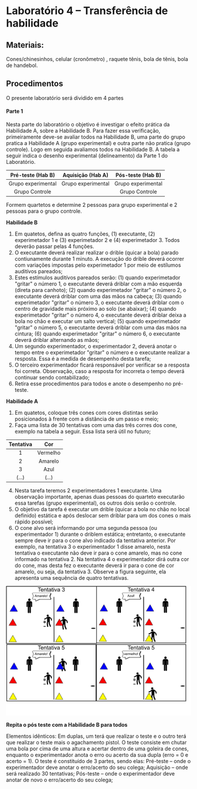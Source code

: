 # Laboratório 4 – Transferência de habilidade 

## Materiais: 

Cones/chinesinhos, celular (cronômetro) , raquete tênis, bola de tênis, bola de handebol.

## Procedimentos

O presente laboratório será dividido em 4 partes

#### Parte 1 
Nesta parte do laboratório o objetivo é investigar o efeito prática da Habilidade A, sobre a Habilidade B. Para fazer essa verificação, primeiramente deve-se avaliar todos na Habilidade B, uma parte do grupo pratica a Habilidade A (grupo experimental) e outra parte não pratica (grupo controle). Logo em seguida avaliamos todos na Habilidade B. A tabela a seguir indica o desenho experimental (delineamento) da Parte 1 do Laboratório.

 |Pré-teste (Hab B) | Aquisição (Hab A) | Pós-teste (Hab B) | 
|:-----------:|:-----------:|:-----------:|
|Grupo experimental|Grupo experimental|Grupo experimental|
|Grupo Controle| |Grupo Controle|


Formem quartetos e determine 2 pessoas para grupo experimental e 2 pessoas para o grupo controle. 

**Habilidade B**

1. Em quatetos, defina as quatro funções, (1) executante, (2) experimetador 1 e (3) experimetador 2  e (4) experimetador 3. Todos deverão passar pelas 4 funções.
2. O executante deverá realizar realizar o drible (quicar a bola) parado contiunamente durante 1 minuto. A execução do drible deverá ocorrer com variações impostas pelo experimetador 1 por meio de estílumos auditívos pareados;
3. Estes estímulos auditívos pareados serão: (1) quando experimetador "gritar" o número 1, o executante deverá driblar com a mão esquerda (direta para canhoto); (2) quando experimetador "gritar" o número 2, o executante deverá driblar com uma das mãos na cabeça; (3) quando experimetador "gritar" o número 3, o executante deverá driblar com o centro de gravidade mais próximo ao solo (se abaixar); (4) quando experimetador "gritar" o número 4, o executante deverá driblar deixa a bola no chão e executar um salto vertical; (5) quando experimetador "gritar" o número 5, o executante deverá driblar com uma das mãos na cintura; (6) quando experimetador "gritar" o número 6, o executante deverá driblar alternando as mãos;
4. Um segundo experimentador, o experimentador 2, deverá anotar o tempo entre o experimetador "gritar" o número e o executante realizar a resposta. Essa é a medida de desempenho desta tarefa;
5. O terceiro experimentador ficará responsável por verificar se a resposta foi correta. Observação, caso a resposta for incorreta o tempo deverá continuar sendo contabilizado;
6. Retira esse procedimentos para todos e anote o desempenho no pré-teste.

**Habilidade A**
1. Em quatetos, coloque três cones com cores distintas serão posicionados à frente com a distância de um passo e meio;
2. Faça uma lista de 30 tentativas com uma das três corres dos cone, exemplo na tabela a seguir. Essa lista será útil no futuro;

| Tentativa | Cor | 
|:-----------:|:-----------:|
| 1  | Vermelho|
| 2 | Amarelo  |
| 3  | Azul|
| (...) | (...)|

4. Nesta tarefa teremos 2 experimentadores 1 executante. Uma observação importante, apenas duas pessoas do quarteto executarão essa tarefas (grupo experimental), os outros dois serão o controle.
5. O objetivo da tarefa é executar um drible (quicar a bola no chão no local definido) estática e após deslocar sem driblar para um dos cones o mais rápido possível; 
6. O cone alvo será informando por uma segunda pessoa (ou experimentador 1) durante o driblem estática; entretanto, o executante sempre deve ir para o cone alvo indicado da tentativa anterior. Por exemplo, na tentativa 3 o experimentador 1 disse amarelo, nesta tentativa o executante não deve ir para o cone amarelo, mas no cone informado na tentativa 2. Na tentativa 4 o experimentador dirá outra cor do cone, mas desta fez o executante deverá ir para o cone de cor amarelo, ou seja, da tentativa 3. Observe a figura seguinte, ela apresenta uma sequência de quatro tentativas.

![Texto alternativo](https://github.com/apolinario-souza/teaching/blob/main/AprendizagemMotora(EFI04168)/Lab/Lab4A.png)

**Repita o pós teste com a Habilidade B para todos**



Elementos idênticos:
Em duplas, um terá que realizar o teste e o outro terá que realizar o teste mais o agachamento pistol. 
O teste consiste em chutar uma bola por cima de uma altura e acertar dentro de uma goleira de cones, enquanto o experimentador anota o erro ou acerto da sua dupla (erro = 0 e acerto = 1). 
O teste é constituído de 3 partes, sendo elas: 
Pré-teste – onde o experimentador deve anotar o erro/acerto do seu colega;
Aquisição – onde será realizado 30 tentativas;
Pós-teste – onde o experimentador deve anotar de novo o erro/acerto do seu colega;
